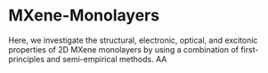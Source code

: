 # MXene-Monolayers
Here, we investigate the structural, electronic, optical, and excitonic properties of 2D MXene monolayers by using a combination of first-principles and semi-empirical methods. 
AA
